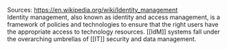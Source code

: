 Sources:
https://en.wikipedia.org/wiki/Identity_management
\
Identity management, also known as identity and access management, is a framework of policies and technologies to ensure that the right users have the appropriate access to technology resources. [[IdM]] systems fall under the overarching umbrellas of [[IT]] security and data management.
